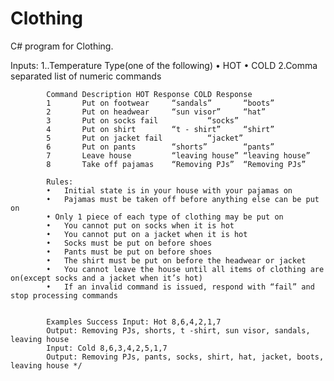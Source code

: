 # Clothing
C# program for Clothing.

Inputs: 1..Temperature Type(one of the following) •	HOT •	COLD
            2.Comma separated list of numeric commands

            Command Description HOT Response COLD Response
            1       Put on footwear     “sandals”	    “boots” 
            2       Put on headwear     “sun visor”	    “hat” 
            3       Put on socks fail	        “socks” 
            4       Put on shirt        “t - shirt”	    “shirt” 
            5       Put on jacket fail	        “jacket” 
            6       Put on pants        “shorts”	    “pants” 
            7       Leave house	        “leaving house”	“leaving house” 
            8       Take off pajamas    “Removing PJs”	“Removing PJs”

            Rules: 
            •	Initial state is in your house with your pajamas on 
            •	Pajamas must be taken off before anything else can be put on 
            • Only 1 piece of each type of clothing may be put on 
            •	You cannot put on socks when it is hot
            •	You cannot put on a jacket when it is hot
            •	Socks must be put on before shoes
            •	Pants must be put on before shoes
            •	The shirt must be put on before the headwear or jacket
            •	You cannot leave the house until all items of clothing are on(except socks and a jacket when it’s hot)
            •	If an invalid command is issued, respond with “fail” and stop processing commands


            Examples Success Input: Hot 8,6,4,2,1,7
            Output: Removing PJs, shorts, t -shirt, sun visor, sandals, leaving house
            Input: Cold 8,6,3,4,2,5,1,7
            Output: Removing PJs, pants, socks, shirt, hat, jacket, boots, leaving house */

          
